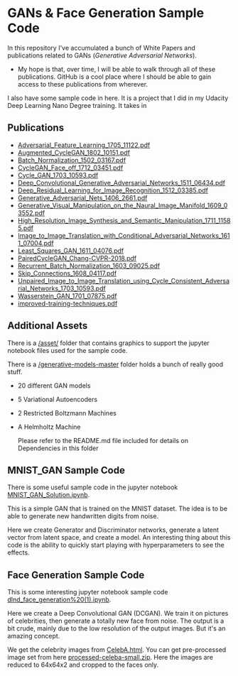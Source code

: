# GANs & Face Generation Sample Code

In this repository I've accumulated a bunch of White Papers and publications related to GANs (*Generative Adversarial Networks*).  

  - My hope is that, over time, I will be able to walk through all of these publications.  GitHub is a cool place where I should be able to gain access to these publications from wherever.

I also have some sample code in here.  It is a project that I did in my Udacity Deep Learning Nano Degree training.  It takes in 

## Publications

- [Adversarial_Feature_Learning_1705_11122.pdf](https://github.com/the-john/GANs/blob/master/Adversarial_Feature_Learning_1705_11122.pdf)
- [Augmented_CycleGAN_1802_10151.pdf](https://github.com/the-john/GANs/blob/master/Augmented_CycleGAN_1802_10151.pdf)
- [Batch_Normalization_1502_03167.pdf](https://github.com/the-john/GANs/blob/master/Batch_Normalization_1502_03167.pdf)
- [CycleGAN_Face_off_1712_03451.pdf](https://github.com/the-john/GANs/blob/master/CycleGAN_Face_off_1712_03451.pdf)
- [Cycle_GAN_1703_10593.pdf](https://github.com/the-john/GANs/blob/master/Cycle_GAN_1703_10593.pdf)
- [Deep_Convolutional_Generative_Adversarial_Networks_1511_06434.pdf](https://github.com/the-john/GANs/blob/master/Deep_Convolutional_Generative%20Adversarial%20Networks_1511_06434.pdf)
- [Deep_Residual_Learning_for_Image_Recognition_1512_03385.pdf](https://github.com/the-john/GANs/blob/master/Deep_Residual_Learning_for_Image_Recognition_1512_03385.pdf)
- [Generative_Adversarial_Nets_1406_2661.pdf](https://github.com/the-john/GANs/blob/master/Generative_Adversarial_Nets_1406_2661.pdf)
- [Generative_Visual_Manipulation_on_the_Naural_Image_Manifold_1609_03552.pdf](https://github.com/the-john/GANs/blob/master/Generative_Visual_Manipulation_on_the_Naural_Image_Manifold_1609_03552.pdf)
- [High_Resolution_Image_Synthesis_and_Semantic_Manipulation_1711_11585.pdf](https://github.com/the-john/GANs/blob/master/High_Resolution_Image_Synthesis_and_Semantic_Manipulation_1711_11585.pdf)
- [Image_to_Image_Translation_with_Conditional_Adversarial_Networks_1611_07004.pdf](https://github.com/the-john/GANs/blob/master/Image_to_Image_Translation_with_Conditional_Adversarial_Networks_1611_07004.pdf)
- [Least_Squares_GAN_1611_04076.pdf](https://github.com/the-john/GANs/blob/master/Least_Squares_GAN_1611_04076.pdf)
- [PairedCycleGAN_Chang-CVPR-2018.pdf](https://github.com/the-john/GANs/blob/master/PairedCycleGAN_Chang-CVPR-2018.pdf)
- [Recurrent_Batch_Normalization_1603_09025.pdf](https://github.com/the-john/GANs/blob/master/Recurrent_Batch_Normalization_1603_09025.pdf)
- [Skip_Connections_1608_04117.pdf](https://github.com/the-john/GANs/blob/master/Skip_Connections_1608_04117.pdf)
- [Unpaired_Image_to_Image_Translation_using_Cycle_Consistent_Adversarial_Networks_1703_10593.pdf](https://github.com/the-john/GANs/blob/master/Unpaired_Image_to_Image_Translation_using_Cycle_Consistent_Adversarial_Networks_1703_10593.pdf)
- [Wasserstein_GAN_1701_07875.pdf](https://github.com/the-john/GANs/blob/master/Wasserstein_GAN_1701_07875.pdf)
- [improved-training-techniques.pdf](https://github.com/the-john/GANs/blob/master/improved-training-techniques.pdf)

## Additional Assets

There is a [/asset/](https://github.com/the-john/GANs/tree/master/assets) folder that contains graphics to support the jupyter notebook files used for the sample code.

There is a [/generative-models-master](https://github.com/the-john/GANs/tree/master/generative-models-master) folder holds a bunch of really good stuff.
  - 20 different GAN models
  - 5 Variational Autoencoders
  - 2 Restricted Boltzmann Machines
  - A Helmholtz Machine

    Please refer to the README.md file included for details on Dependencies in this folder
    
## MNIST_GAN Sample Code
There is some useful sample code in the jupyter notebook [MNIST_GAN_Solution.ipynb](https://github.com/the-john/GANs/blob/master/MNIST_GAN_Solution.ipynb).

This is a simple GAN that is trained on the MNIST dataset.  The idea is to be able to generate new handwritten digits from noise.

Here we create Generator and Discriminator networks, generate a latent vector from latent space, and create a model.  An interesting thing about this code is the ability to quickly start playing with hyperparameters to see the effects.  

## Face Generation Sample Code
This is some interesting jupyter notebook sample code [dlnd_face_generation%20(1).ipynb](https://github.com/the-john/GANs/blob/master/dlnd_face_generation%20(1).ipynb).

Here we create a Deep Convolutional GAN (DCGAN).  We train it on pictures of celebrities, then generate a totally new face from noise.  The output is a bit crude, mainly due to the low resolution of the output images.  But it's an amazing concept.  

We get the celebrity images from [CelebA.html](http://mmlab.ie.cuhk.edu.hk/projects/CelebA.html). You can get pre-processed image set from here [processed-celeba-small.zip](https://s3.amazonaws.com/video.udacity-data.com/topher/2018/November/5be7eb6f_processed-celeba-small/processed-celeba-small.zip).  Here the images are reduced to 64x64x2 and cropped to the faces only.



